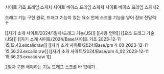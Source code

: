 사이트 기초 프레임 스케치
사이트 베이스 프레임 스케치
사이트 베이스 프레임 스케치2

드래그 기능 구현 완료, 
드래그 기능이 있는 요소 안에 스크롤 기능을 넣어 정보 전달력 ↑

[[자기 소개 사이트/2024/1일차/드래그 기능(JS)]]
[[사용 언어]]
[[요소 드래그 기술(JS)]]
[[자기 소개 사이트/2024/Base/사이트 기초 2023-12-11 15.12.43.excalidraw]]
[[자기 소개 사이트/2024/Base/pm 4_00 2023-12-11 15.56.23.excalidraw]]
[[자기 소개 사이트/2024/Base/pm 4_02 2023-12-11 15.56.23.excalidraw 1]]

2일차 구현 해야하는 기능 
드래그 스크롤 바 없애기



